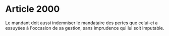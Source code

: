 # Article 2000

Le mandant doit aussi indemniser le mandataire des pertes que celui-ci a essuyées à l'occasion de sa gestion, sans imprudence qui lui soit imputable.
